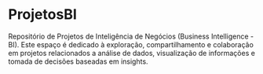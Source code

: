 # ProjetosBI
Repositório de Projetos de Inteligência de Negócios (Business Intelligence - BI). Este espaço é dedicado à exploração, compartilhamento e colaboração em projetos relacionados a análise de dados, visualização de informações e tomada de decisões baseadas em insights.
